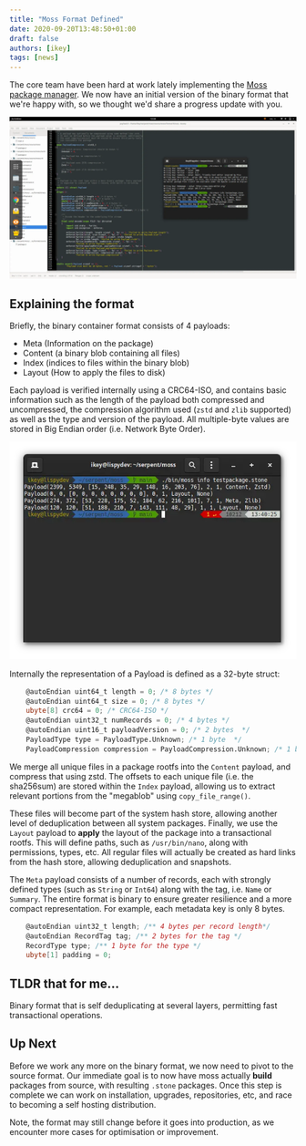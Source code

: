 ```yaml
---
title: "Moss Format Defined"
date: 2020-09-20T13:48:50+01:00
draft: false
authors: [ikey]
tags: [news]
---
```


The core team have been hard at work lately implementing the [Moss package manager](https://github.com/serpent-linux/moss).
We now have an initial version of the binary format that we're happy with, so we thought we'd share a progress update
with you.

<!--more-->

![Development work on moss](./Featured.webp)

## Explaining the format

Briefly, the binary container format consists of 4 payloads:

 - Meta (Information on the package)
 - Content (a binary blob containing all files)
 - Index (indices to files within the binary blob)
 - Layout (How to apply the files to disk)

Each payload is verified internally using a CRC64-ISO, and contains basic information such as the length of the payload
both compressed and uncompressed, the compression algorithm used (`zstd` and `zlib` supported) as well as the type and
version of the payload. All multiple-byte values are stored in Big Endian order (i.e. Network Byte Order).

![Payloads](./Payloads.webp "All relevant payloads")

Internally the representation of a Payload is defined as a 32-byte struct:

```d
    @autoEndian uint64_t length = 0; /* 8 bytes */
    @autoEndian uint64_t size = 0; /* 8 bytes */
    ubyte[8] crc64 = 0; /* CRC64-ISO */
    @autoEndian uint32_t numRecords = 0; /* 4 bytes */
    @autoEndian uint16_t payloadVersion = 0; /* 2 bytes  */
    PayloadType type = PayloadType.Unknown; /* 1 byte  */
    PayloadCompression compression = PayloadCompression.Unknown; /* 1 byte */
```

We merge all unique files in a package rootfs into the `Content` payload, and compress that using zstd. The offsets to
each unique file (i.e. the sha256sum) are stored within the `Index` payload, allowing us to extract relevant portions
from the "megablob" using `copy_file_range()`.

These files will become part of the system hash store, allowing another level of deduplication between all system
packages. Finally, we use the `Layout` payload to **apply** the layout of the package into a transactional rootfs.
This will define paths, such as `/usr/bin/nano`, along with permissions, types, etc. All regular files will actually
be created as hard links from the hash store, allowing deduplication and snapshots.

The `Meta` payload consists of a number of records, each with strongly defined types (such as `String` or `Int64`) along
with the tag, i.e. `Name` or `Summary`. The entire format is binary to ensure greater resilience and a more compact
representation. For example, each metadata key is only 8 bytes.

```d
    @autoEndian uint32_t length; /** 4 bytes per record length*/
    @autoEndian RecordTag tag; /** 2 bytes for the tag */
    RecordType type; /** 1 byte for the type */
    ubyte[1] padding = 0;
```


## TLDR that for me...

Binary format that is self deduplicating at several layers, permitting fast transactional operations.

## Up Next

Before we work any more on the binary format, we now need to pivot to the source format. Our immediate goal is to now
have moss actually **build** packages from source, with resulting `.stone` packages. Once this step is complete we can
work on installation, upgrades, repositories, etc, and race to becoming a self hosting distribution.

Note, the format may still change before it goes into production, as we encounter more cases for optimisation or
improvement.
